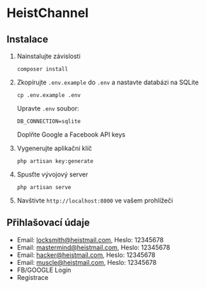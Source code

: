 # HeistChannel

## Instalace

1. Nainstalujte závislosti

    ```
    composer install
    ```

2. Zkopírujte `.env.example` do `.env` a nastavte databázi na SQLite

    ```
    cp .env.example .env
    ```

    Upravte `.env` soubor:

    ```
    DB_CONNECTION=sqlite
    ```

    Doplňte Google a Facebook API keys

3. Vygenerujte aplikační klíč

    ```
    php artisan key:generate
    ```

4. Spusťte vývojový server

    ```
    php artisan serve
    ```

5. Navštivte `http://localhost:8000` ve vašem prohlížeči

## Přihlašovací údaje

-   Email: locksmith@heistmail.com, Heslo: 12345678
-   Email: mastermind@heistmail.com, Heslo: 12345678
-   Email: hacker@heistmail.com, Heslo: 12345678
-   Email: muscle@heistmail.com, Heslo: 12345678
-   FB/GOOGLE Login
-   Registrace
